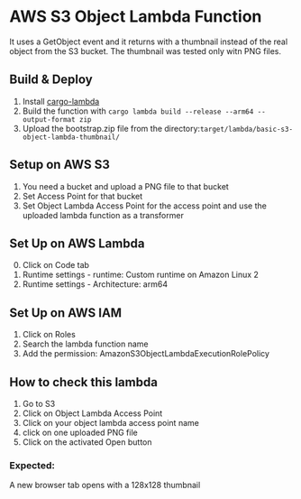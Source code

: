 # AWS S3 Object Lambda Function

It uses a GetObject event and it returns with a thumbnail instead of the real
object from the S3 bucket.
The thumbnail was tested only witn PNG files.

## Build & Deploy

1. Install [cargo-lambda](https://github.com/cargo-lambda/cargo-lambda#installation)
2. Build the function with `cargo lambda build --release --arm64 --output-format zip`
3. Upload the bootstrap.zip file from the directory:`target/lambda/basic-s3-object-lambda-thumbnail/`

## Setup on AWS S3

1. You need a bucket and upload a PNG file to that bucket
2. Set Access Point for that bucket
3. Set Object Lambda Access Point for the access point and use the uploaded lambda function as a transformer

## Set Up on AWS Lambda

0. Click on Code tab
1. Runtime settings - runtime: Custom runtime on Amazon Linux 2
2. Runtime settings - Architecture: arm64

## Set Up on AWS IAM

1. Click on Roles
2. Search the lambda function name
3. Add the permission: AmazonS3ObjectLambdaExecutionRolePolicy

## How to check this lambda

1. Go to S3
2. Click on Object Lambda Access Point
3. Click on your object lambda access point name
4. click on one uploaded PNG file
5. Click on the activated Open button

### Expected:
A new browser tab opens with a 128x128 thumbnail
